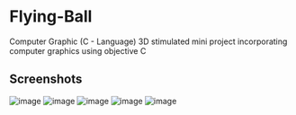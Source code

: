 # Flying-Ball
Computer Graphic (C - Language)
3D stimulated mini project incorporating computer graphics using
objective C

## Screenshots

![image](https://github.com/VachanaJRai/Flying-Ball/assets/138142357/af5a5f52-d941-4faf-91ea-71ddb49d2cb4)
![image](https://github.com/VachanaJRai/Flying-Ball/assets/138142357/534d3054-4c82-4903-8abe-ced6c7408235)
![image](https://github.com/VachanaJRai/Flying-Ball/assets/138142357/cd604c21-0090-40c3-8adf-4edce27c225c)
![image](https://github.com/VachanaJRai/Flying-Ball/assets/138142357/fda78801-56ab-48dd-a50d-ba0b8ab0507c)
![image](https://github.com/VachanaJRai/Flying-Ball/assets/138142357/3f64f5cf-63aa-4165-ae60-76b17d12a511)
